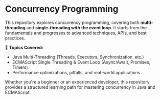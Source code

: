 # Concurrency Programming

This repository explores concurrency programming, covering both **multi-threading** and **single-threading with the event loop**. It starts from the fundamentals and progresses to advanced techniques, APIs, and best practices.

🧵 **Topics Covered:**
- Java Multi-Threading (Threads, Executors, Synchronization, etc.)
- ECMAScript Single Threading & Event Loop (Async/Await, Promises, Timers)
- Performance optimizations, pitfalls, and real-world applications

Whether you're a beginner or an experienced developer, this repository provides a structured learning path for mastering concurrency in Java and ECMAScript.
